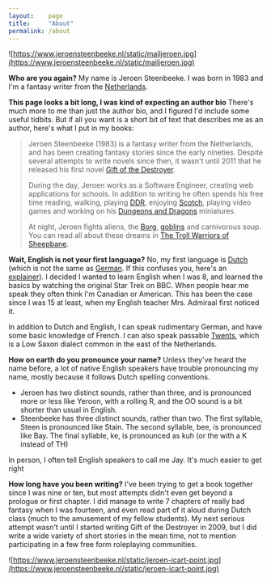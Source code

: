 ```yaml
---
layout:    page
title:     "About"
permalink: /about
---
```


![https://www.jeroensteenbeeke.nl/static/mailjeroen.jpg](https://www.jeroensteenbeeke.nl/static/mailjeroen.jpg)

**Who are you again?**
My name is Jeroen Steenbeeke. I was born in 1983 and I'm a fantasy writer from the [Netherlands](https://www.youtube.com/watch?v=eE_IUPInEuc).

**This page looks a bit long, I was kind of expecting an author bio**
There's much more to me than just the author bio, and I figured I'd include some useful tidbits. But if all you want is a short bit of text that describes me as an author, here's what I put in my books:

> Jeroen Steenbeeke (1983) is a fantasy writer from the Netherlands, and has been creating fantasy stories since the early nineties. Despite several attempts to write novels since then, it wasn't until 2011 that he released his first novel [Gift of the Destroyer](https://www.jeroensteenbeeke.nl/book/1/gift-of-the-destroyer/).
> 
> During the day, Jeroen works as a Software Engineer, creating web applications for schools. In addition to writing he often spends his free time reading, walking, playing [DDR](http://en.wikipedia.org/wiki/Dance_Dance_Revolution), enjoying [Scotch](http://en.wikipedia.org/wiki/Scotch_whisky), playing video games and working on his [Dungeons and Dragons](http://en.wikipedia.org/wiki/Dungeons_%26_Dragons) miniatures.
> 
> At night, Jeroen fights aliens, the [Borg](http://en.wikipedia.org/wiki/Borg_%28Star_Trek%29), [goblins](http://en.wikipedia.org/wiki/Labyrinth_%28film%29) and carnivorous soup. You can read all about these dreams in [The Troll Warriors of Sheepbane](https://www.jeroensteenbeeke.nl/book/4/the-troll-warriors-of-sheepbane/).

**Wait, English is not your first language?**
No, my first language is [Dutch](http://en.wikipedia.org/wiki/Dutch_language) (which is not the same as [German](http://en.wikipedia.org/wiki/German_language). If this confuses you, here's an [explainer](http://en.wikipedia.org/wiki/Dutch_language#Dutch.2C_not_Deutsch)). I decided I wanted to learn English when I was 8, and learned the basics by watching the original Star Trek on BBC. When people hear me speak they often think I'm Canadian or American. This has been the case since I was 15 at least, when my English teacher Mrs. Admiraal first noticed it.

In addition to Dutch and English, I can speak rudimentary German, and have some basic knowledge of French. I can also speak passable [Twents](http://en.wikipedia.org/wiki/Tweants_dialect), which is a Low Saxon dialect common in the east of the Netherlands.

**How on earth do you pronounce your name?**
Unless they've heard the name before, a lot of native English speakers have trouble pronouncing my name, mostly because it follows Dutch spelling conventions.

* Jeroen has two distinct sounds, rather than three, and is pronounced more or less like Yeroon, with a rolling R, and the OO sound is a bit shorter than usual in English.
* Steenbeeke has three distinct sounds, rather than two. The first syllable, Steen is pronounced like Stain. The second syllable, bee, is pronounced like Bay. The final syllable, ke, is pronounced as kuh (or the with a K instead of TH)


In person, I often tell English speakers to call me Jay. It's much easier to get right

**How long have you been writing?**
I've been trying to get a book together since I was nine or ten, but most attempts didn't even get beyond a prologue or first chapter. I did manage to write 7 chapters of really bad fantasy when I was fourteen, and even read part of it aloud during Dutch class (much to the amusement of my fellow students). My next serious attempt wasn't until I started writing Gift of the Destroyer in 2009, but I did write a wide variety of short stories in the mean time, not to mention participating in a few free form roleplaying communities.

![https://www.jeroensteenbeeke.nl/static/jeroen-icart-point.jpg](https://www.jeroensteenbeeke.nl/static/jeroen-icart-point.jpg)